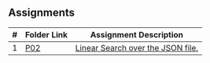 ##  Assignments

|   #   | Folder Link                   | Assignment Description                                                             |
| :---: | ----------------------------- | -----------------------------------------------------------------------------------|
|   1   | [P02](./P02)      | [Linear Search over the JSON file.](./P02/README.md)                           |
